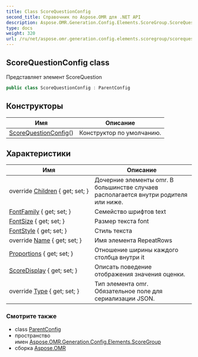 ```yaml
---
title: Class ScoreQuestionConfig
second_title: Справочник по Aspose.OMR для .NET API
description: Aspose.OMR.Generation.Config.Elements.ScoreGroup.ScoreQuestionConfig сорт. Представляет элемент ScoreQuestion
type: docs
weight: 320
url: /ru/net/aspose.omr.generation.config.elements.scoregroup/scorequestionconfig/
---
```

## ScoreQuestionConfig class

Представляет элемент ScoreQuestion

```csharp
public class ScoreQuestionConfig : ParentConfig
```

## Конструкторы

| Имя | Описание |
| --- | --- |
| [ScoreQuestionConfig](scorequestionconfig/)() | Конструктор по умолчанию. |

## Характеристики

| Имя | Описание |
| --- | --- |
| override [Children](../../aspose.omr.generation.config.elements.scoregroup/scorequestionconfig/children/) { get; set; } | Дочерние элементы omr. В большинстве случаев располагается внутри родителя или ниже. |
| [FontFamily](../../aspose.omr.generation.config.elements.scoregroup/scorequestionconfig/fontfamily/) { get; set; } | Семейство шрифтов text |
| [FontSize](../../aspose.omr.generation.config.elements.scoregroup/scorequestionconfig/fontsize/) { get; set; } | Размер текста font |
| [FontStyle](../../aspose.omr.generation.config.elements.scoregroup/scorequestionconfig/fontstyle/) { get; set; } | Стиль текста |
| override [Name](../../aspose.omr.generation.config.elements.scoregroup/scorequestionconfig/name/) { get; set; } | Имя элемента RepeatRows |
| [Proportions](../../aspose.omr.generation.config.elements.scoregroup/scorequestionconfig/proportions/) { get; set; } | Отношение ширины каждого столбца внутри it |
| [ScoreDisplay](../../aspose.omr.generation.config.elements.scoregroup/scorequestionconfig/scoredisplay/) { get; set; } | Описать поведение отображения значения оценки. |
| override [Type](../../aspose.omr.generation.config.elements.scoregroup/scorequestionconfig/type/) { get; set; } | Тип элемента omr. Обязательное поле для сериализации JSON. |

### Смотрите также

* class [ParentConfig](../../aspose.omr.generation.config/parentconfig/)
* пространство имен [Aspose.OMR.Generation.Config.Elements.ScoreGroup](../../aspose.omr.generation.config.elements.scoregroup/)
* сборка [Aspose.OMR](../../)



